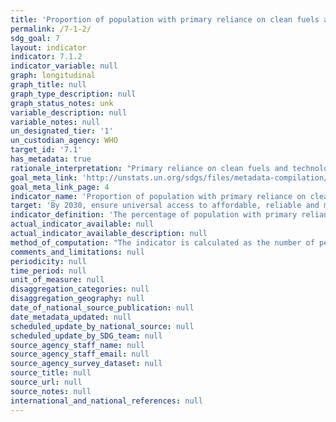 ```yaml
---
title: 'Proportion of population with primary reliance on clean fuels and technology'
permalink: /7-1-2/
sdg_goal: 7
layout: indicator
indicator: 7.1.2
indicator_variable: null
graph: longitudinal
graph_title: null
graph_type_description: null
graph_status_notes: unk
variable_description: null
variable_notes: null
un_designated_tier: '1'
un_custodian_agency: WHO
target_id: '7.1'
has_metadata: true
rationale_interpretation: "Primary reliance on clean fuels and technologies\n Cooking, lighting and heating represent a large share of household energy use across the low- and middle-income countries. For cooking and heating, households typically rely on solid fuels (such as wood, charcoal, biomass) or kerosene paired with inefficient technologies (e.g. open fires, stoves, space heaters or lamps). It is well known that reliance on such inefficient energy for cooking, heating and lighting is associated with high levels of household (indoor) air pollution. The use of inefficient fuels for cooking alone is estimated to cause over 4 million deaths annually, mainly among women and children. This is more than TB, HIV and malaria combined. These adverse health impacts can be avoided by adopting clean fuels and technologies for all main household energy end-or in some circumstances by adopting advanced combustion cook stoves (i.e. those which achieve the emission rates targets provided by the WHO guidelines) and adopting strict protocols for their safe use. Given the importance of clean and safe household energy use as a human development issue, universal access to energy among the technical practitioner community is currently taken to mean access to both electricity and clean fuels and technologies for cooking, heating and lighting. For this reason, clean cooking forms part of the universal access objective under the UN Secretary General's Sustainable Energy for All initiative."
goal_meta_link: 'http://unstats.un.org/sdgs/files/metadata-compilation/Metadata-Goal-7.pdf'
goal_meta_link_page: 4
indicator_name: 'Proportion of population with primary reliance on clean fuels and technology'
target: 'By 2030, ensure universal access to affordable, reliable and modern energy services.'
indicator_definition: 'The percentage of population with primary reliance on clean fuels and technology at the household level. From non-solid fuels to clean fuels Current global data collection focuses on the primary fuel used for cooking, categorized as solid or non-solid fuels, where solid fuels are considered polluting and non-modern, while non-solid fuels are considered clean. This single measure captures a good part of the lack of access to clean cooking fuels, but fails to collect data on type of device or technology is used for cooking, and also fails to capture other polluting forms of energy use in the home such as those used for lighting and heating. New evidence-based normative guidance from the WHO ( i.e. WHO Guidelines for indoor air quality guidelines: household fuel combustion), highlights the importance of addressing both fuel and the technology for adequately protecting public health. These guidelines provide technical recommendations in the form of emissions targets for as to what fuels and technology (stove, lamp, and so on) combinations in the home are clean. These guidelines also recommend against the use of unprocessed coal and discourage the use kerosene (a non-solid but highly polluting fuel) in the home. They also recommend that all major household energy end uses (e.g. cooking, space heating, lighting) use efficient fuels and technology combinations to ensure health benefits. For this reason, the technical recommendations in the WHO guidelines, access to modern cooking solution in the home will be defined as "access to clean fuels and technologies" rather than "access to non-solid fuels." This shift will help ensure that health and other "nexus" benefits are better counted, and thus realized. Definition Percent of population with primary reliance on clean* fuels and technologies at the household level. *"Clean" is defined by the emission rate targets and specific fuel recommendations (i.e. against unprocessed coal and kerosene) included in the normative guidance WHO guidelines for indoor air quality: household fuel combustion.'
actual_indicator_available: null
actual_indicator_available_description: null
method_of_computation: "The indicator is calculated as the number of people using clean fuels and technologies for cooking, heating and lighting divided by total population reporting that any cooking, heating or lighting, expressed as percentage.  Method of computation The indicator is modelled with household survey data compiled by WHO. The information on cooking fuel use and cooking practices comes from about 800 nationally representative survey and censuses. Survey sources include Demographic and Health Surveys (DHS) and Living Standards Measurement Surveys (LSMS), Multi-Indicator Cluster Surveys (MICS), the World Health Survey (WHS), and other nationally developed and implemented surveys. Estimates of primary cooking energy for the total, urban and rural population for a given year are obtained separately using a multilevel model. The model only accounts for regions, countries and time as a spline function, and estimates are restricted to values ranging from zero to one. More details on the model are published elsewhere (Bonjour et al, 2013). Estimates for countries with no available surveys were obtained as follows: \tWhen survey data is available for a country, the regional populationweighted mean is used to derive aggregate estimates at a regional or global level, however no country point estimate is given for that country is reported \tCountries classified as high-income with a Gross National Income (GNI) of more than US$ 12,746.- per capita are assumed to have made a complete transition to using clean fuels and technologies as the primary domestic energy source for cooking and the primary reliance on polluting (unclean) fuels and technologies use is reported to be less than 5% and assumed as zero for regional and global estimates. For estimating the fraction of the population relying on clean fuels and technologies for heating and lighting, the same methodology using survey data to derive country estimates for a particular year will be used using the same above mentioned assumptions."
comments_and_limitations: null
periodicity: null
time_period: null
unit_of_measure: null
disaggregation_categories: null
disaggregation_geography: null
date_of_national_source_publication: null
date_metadata_updated: null
scheduled_update_by_national_source: null
scheduled_update_by_SDG_team: null
source_agency_staff_name: null
source_agency_staff_email: null
source_agency_survey_dataset: null
source_title: null
source_url: null
source_notes: null
international_and_national_references: null
---
```

